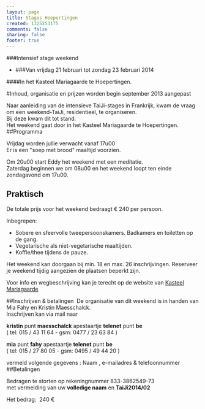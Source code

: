 ```yaml
--- 
layout: page
title: Stages Hoepertingen
created: 1325253175
comments: false
sharing: false
footer: true
---
```

###Intensief stage weekend 

* ###Van vrijdag 21 februari tot zondag 23 februari 2014

####In het Kasteel Mariagaarde te Hoepertingen.

#Inhoud, organisatie en prijzen worden begin september 2013 aangepast
 

Naar aanleiding van de intensieve TaiJi-stages in Frankrijk, kwam de vraag om een weekend-TaiJi, residentieel, te organiseren.  
Bij deze kwam dit tot stand.  
Het weekend gaat door in het Kasteel Mariagaarde te Hoepertingen.
##Programma
<!--Het weekend staat open voor diegene die de 1ste helft van het 2 deel van de vorm kennen.-->

Vrijdag worden jullie verwacht vanaf 17u00  
Er is een "soep met brood" maaltijd voorzien.

Om 20u00 start Eddy het weekend met een meditatie.  
Zaterdag beginnen we om 08u00 en het weekend loopt ten einde zondagavond om 17u00.
##	Praktisch
De totale prijs voor het weekend bedraagt &euro; 240  per persoon.

Inbegrepen:

* Sobere en sfeervolle tweepersoonskamers. Badkamers en toiletten op de gang.
* Vegetarische als niet-vegetarische maaltijden.
* Koffie/thee tijdens de pauze.

Het weekend kan doorgaan bij min. 18 en max. 26 inschrijvingen.
Reserveer je weekend tijdig aangezien de plaatsen beperkt zijn. 

Voor info en wegbeschrijving kan je terecht op de website van [Kasteel Mariagaarde](http://www.kasteelmariagaarde.be/)

##Inschrijven &amp; betalingen&nbsp;
De organisatie van dit weekend is in handen van Mia Fahy en Kristin Maesschalck.&nbsp;<br />Inschrijven kan via mail naar

**kristin** punt **maesschalck** apestaartje **telenet** punt **be**<br />
( tel: 015 / 43 11 64 -&nbsp;gsm: 0477 / 23 63 84 )

**mia** punt **fahy** apestaartje **telenet** punt **be**<br />
( tel: 015 / 27 80 05 -&nbsp;gsm: 0495 / 49 44 20 )

vermeld volgende gegevens :&nbsp;Naam ,&nbsp;e-mailadres &amp; telefoonnummer
##Betalingen

Bedragen te storten op rekeningnummer 833-3862549-73  
met vermelding van uw **volledige naam** en **TaiJi2014/02** 

Het bedrag: &nbsp;240 &euro;

